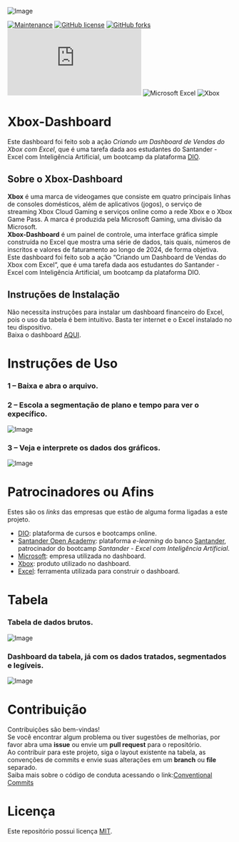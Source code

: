 ![Image](https://github.com/user-attachments/assets/f8ecf4da-4dc1-4969-bf80-c8924e3f189a)



[![Maintenance](https://img.shields.io/badge/Maintained%3F-yes-green.svg)](https://GitHub.com/Naereen/StrapDown.js/graphs/commit-activity)
[![GitHub license](https://img.shields.io/github/license/Naereen/StrapDown.js.svg)](https://github.com/Naereen/StrapDown.js/blob/master/LICENSE)
[![GitHub forks](https://badgen.net/github/forks/Naereen/Strapdown.js/)](https://github.com/Rodolpho-Miranda/Xbox-Dashboard/forks)
[![GitHub stars](https://badgen.net/github/stars/Naereen/Strapdown.js)](https://GitHub.com/Naereen/StrapDown.js/stargazers/)
![Microsoft Excel](https://img.shields.io/badge/Microsoft_Excel-217346?style=for-the-badge&logo=microsoft-excel&logoColor=white)
![Xbox](https://img.shields.io/badge/xbox-%23107C10.svg?style=for-the-badge&logo=xbox&logoColor=white)

# Xbox-Dashboard
Este dashboard foi feito sob a ação *Criando um Dashboard de Vendas do Xbox com Excel*, que é uma tarefa  dada aos estudantes do Santander - Excel com Inteligência Artificial, um bootcamp da plataforma [DIO](https://www.dio.me/).

## Sobre o Xbox-Dashboard
**Xbox** é uma marca de videogames que consiste em quatro principais linhas de consoles domésticos, além de aplicativos (jogos), o serviço de streaming Xbox Cloud Gaming e serviços online como a rede Xbox e o Xbox Game Pass. A marca é produzida pela Microsoft Gaming, uma divisão da Microsoft.\
**Xbox-Dashboard** é um painel de controle, uma interface gráfica simple construída no Excel que mostra uma série de dados, tais quais, números de inscritos e valores de faturamento ao longo de 2024, de forma objetiva.\
Este dashboard foi feito sob a ação “Criando um Dashboard de Vendas do Xbox com Excel”, que é uma tarefa  dada aos estudantes do Santander - Excel com Inteligência Artificial, um bootcamp da plataforma DIO.

## Instruções de Instalação
Não necessita instruções para instalar um dashboard financeiro do Excel, pois o uso da tabela é bem intuitivo. Basta ter internet e o Excel instalado no teu dispositivo.\
Baixa o dashboard [AQUI](https://github.com/Rodolpho-Miranda/Xbox-Dashboard/blob/main/Xbox_Dashboard.xls).


# Instruções de Uso

### 1 – Baixa e abra o arquivo. 
### 2 – Escola a segmentação de plano e tempo para ver o expecífico.
![Image](https://github.com/user-attachments/assets/643e2187-3d42-43ea-873f-00b2ab8d732d)

### 3 – Veja e interprete os dados dos gráficos.
![Image](https://github.com/user-attachments/assets/ad55a270-faaa-4be3-b89a-844d0c619c9e)

# Patrocinadores ou Afins
Estes são os *links* das empresas que estão de alguma forma ligadas a este projeto.
- [DIO](https://www.dio.me/): plataforma de cursos e bootcamps online.
- [Santander Open Academy](https://www.santanderopenacademy.com/pt_br/index.html): plataforma *e-learning* do banco [Santander](https://www.santander.com.br/), patrocinador do bootcamp *Santander - Excel com Inteligência Artificial*.
- [Microsoft](https://www.microsoft.com/pt-br/): empresa utilizada no dashboard.
- [Xbox](https://www.xbox.com/pt-BR/): produto utilizado no dashboard.
- [Excel](https://www.microsoft.com/pt-br/microsoft-365/excel): ferramenta utilizada para construir o dashboard.

  
# Tabela

### Tabela de dados brutos.
![Image](https://github.com/user-attachments/assets/44735b67-1430-43df-94e8-bb383e892ce8)

### Dashboard da tabela, já com os dados tratados, segmentados e legíveis.
![Image](https://github.com/user-attachments/assets/4e9143fb-5bec-408d-bc59-7d0d45ba4dd3)


# Contribuição

Contribuições são bem-vindas!\
Se você encontrar algum problema ou tiver sugestões de melhorias, por favor abra uma **issue** ou envie um **pull request** para o repositório.\
Ao contribuir para este projeto, siga o layout existente na tabela, as convenções de commits e envie suas alterações em um **branch** ou **file** separado.\
Saiba mais sobre o código de conduta acessando o link:[Conventional Commits](https://www.conventionalcommits.org/en/v1.0.0/)


# Licença

Este repositório possui licença [MIT](https://github.com/Rodolpho-Miranda/Xbox-Dashboard/blob/main/LICENSE).

